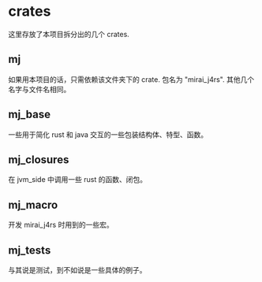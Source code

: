 # crates

这里存放了本项目拆分出的几个 crates.

## mj

如果用本项目的话，只需依赖该文件夹下的 crate. 包名为 "mirai_j4rs". 其他几个名字与文件名相同。

## mj_base

一些用于简化 rust 和 java 交互的一些包装结构体、特型、函数。

## mj_closures

在 jvm_side 中调用一些 rust 的函数、闭包。

## mj_macro

开发 mirai_j4rs 时用到的一些宏。

## mj_tests

与其说是测试，到不如说是一些具体的例子。
